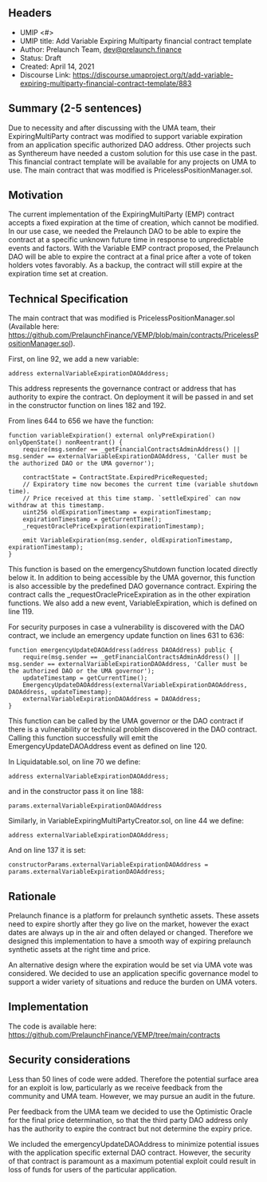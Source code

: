 ## Headers
- UMIP <#> 
- UMIP title: Add Variable Expiring Multiparty financial contract template
- Author: Prelaunch Team, dev@prelaunch.finance
- Status: Draft
- Created: April 14, 2021
- Discourse Link: https://discourse.umaproject.org/t/add-variable-expiring-multiparty-financial-contract-template/883

## Summary (2-5 sentences)
Due to necessity and after discussing with the UMA team, their ExpiringMultiParty contract was modified to support variable expiration from an application specific authorized DAO address. Other projects such as Synthereum have needed a custom solution for this use case in the past. This financial contract template will be available for any projects on UMA to use. The main contract that was modified is PricelessPositionManager.sol.

## Motivation
The current implementation of the ExpiringMultiParty (EMP) contract accepts a fixed expiration at the time of creation, which cannot be modified. In our use case, we needed the Prelaunch DAO to be able to expire the contract at a specific unknown future time in response to unpredictable events and factors. With the Variable EMP contract proposed, the Prelaunch DAO will be able to expire the contract at a final price after a vote of token holders votes favorably. As a backup, the contract will still expire at the expiration time set at creation. 

## Technical Specification
The main contract that was modified is PricelessPositionManager.sol (Available here: https://github.com/PrelaunchFinance/VEMP/blob/main/contracts/PricelessPositionManager.sol).

First, on line 92, we add a new variable:

    address externalVariableExpirationDAOAddress;

This address represents the governance contract or address that has authority to expire the contract. On deployment it will be passed in and set in the constructor function on lines 182 and 192.

From lines 644 to 656 we have the function:

  

    function variableExpiration() external onlyPreExpiration() onlyOpenState() nonReentrant() {
        require(msg.sender == _getFinancialContractsAdminAddress() || msg.sender == externalVariableExpirationDAOAddress, 'Caller must be the authorized DAO or the UMA governor');

        contractState = ContractState.ExpiredPriceRequested;
        // Expiratory time now becomes the current time (variable shutdown time).
        // Price received at this time stamp. `settleExpired` can now withdraw at this timestamp.
        uint256 oldExpirationTimestamp = expirationTimestamp;
        expirationTimestamp = getCurrentTime();
        _requestOraclePriceExpiration(expirationTimestamp);

        emit VariableExpiration(msg.sender, oldExpirationTimestamp, expirationTimestamp);
    }
       
This function is based on the emergencyShutdown function located directly below it. In addition to being accessible by the UMA governor, this function is also accessible by the predefined DAO governance contract. Expiring the contract calls the _requestOraclePriceExpiration as in the other expiration functions. We also add a new event, VariableExpiration, which is defined on line 119.

For security purposes in case a vulnerability is discovered with the DAO contract, we include an emergency update function on lines 631 to 636:

    function emergencyUpdateDAOAddress(address DAOAddress) public {
        require(msg.sender == _getFinancialContractsAdminAddress() || msg.sender == externalVariableExpirationDAOAddress, 'Caller must be the authorized DAO or the UMA governor');
        updateTimestamp = getCurrentTime();
        EmergencyUpdateDAOAddress(externalVariableExpirationDAOAddress, DAOAddress, updateTimestamp);
        externalVariableExpirationDAOAddress = DAOAddress;
    }

This function can be called by the UMA governor or the DAO contract if there is a vulnerability or technical problem discovered in the DAO contract. Calling this function successfully will emit the EmergencyUpdateDAOAddress event as defined on line 120.

In Liquidatable.sol, on line 70 we define:

    address externalVariableExpirationDAOAddress;
    
and in the constructor pass it on line 188:

    params.externalVariableExpirationDAOAddress
    
Similarly, in VariableExpiringMultiPartyCreator.sol, on line 44 we define:

    address externalVariableExpirationDAOAddress;

And on line 137 it is set:

    constructorParams.externalVariableExpirationDAOAddress = params.externalVariableExpirationDAOAddress;

## Rationale
Prelaunch finance is a platform for prelaunch synthetic assets. These assets need to expire shortly after they go live on the market, however the exact dates are always up in the air and often delayed or changed. Therefore we designed this implementation to have a smooth way of expiring prelaunch synthetic assets at the right time and price.

An alternative design where the expiration would be set via UMA vote was considered. We decided to use an application specific governance model to support a wider variety of situations and reduce the burden on UMA voters. 

## Implementation
The code is available here: https://github.com/PrelaunchFinance/VEMP/tree/main/contracts

## Security considerations
Less than 50 lines of code were added. Therefore the potential surface area for an exploit is low, particularly as we receive feedback from the community and UMA team. However, we may pursue an audit in the future.

Per feedback from the UMA team we decided to use the Optimistic Oracle for the final price determination, so that the third party DAO address only has the authority to expire the contract but not determine the expiry price.

We included the emergencyUpdateDAOAddress to minimize potential issues with the application specific external DAO contract. However, the security of that contract is paramount as a maximum potential exploit could result in loss of funds for users of the particular application. 
